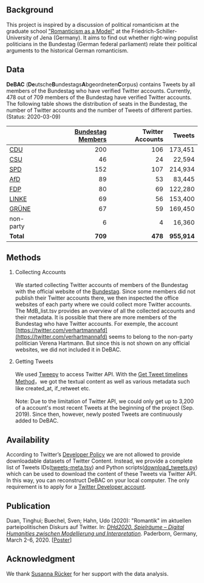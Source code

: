 ## Background
This project is inspired by a discussion of political romanticism at the graduate school ["Romanticism as a Model"](http://modellromantik.uni-jena.de/) at the Friedrich-Schiller-University of Jena (Germany). It aims to find out whether right-wing populist politicians in the Bundestag (German federal parliament) relate their political arguments to the historical German romanticism.

## Data
**DeBAC** (**De**utsche**B**undestags**A**bgeordneten**C**orpus) contains Tweets by all members of the Bundestag who have verified Twitter accounts. Currently, 478 out of 709 members of the Bundestag have verified Twitter accounts. The following table shows the distribution of seats in the Bundestag, the number of Twitter accounts and the number of Tweets of different parties.
<br/>(Status: 2020-03-09)

|   |[Bundestag Members](https://www.bundestag.de/abgeordnete)|Twitter Accounts|Tweets|
|---|---:|---:|---:|
|[CDU](https://www.cducsu.de/hier-stellt-die-cducsu-bundestagsfraktion-ihre-abgeordneten-vor)|200|106|173,451|
|[CSU](https://www.cducsu.de/hier-stellt-die-cducsu-bundestagsfraktion-ihre-abgeordneten-vor)|46|24|22,594|
|[SPD](https://www.spdfraktion.de/abgeordnete/alle)|152|107|214,934|
|[AfD](https://www.afdbundestag.de/abgeordnete/)|89|53|83,445|
|[FDP](https://www.fdpbt.de/fraktion/abgeordnete)|80|69|122,280|
|[LINKE](https://www.linksfraktion.de/fraktion/abgeordnete/)|69|56|153,400|
|[GRÜNE](https://www.gruene-bundestag.de/abgeordnete)|67|59|169,450|
|non-party|6|4|16,360|
|**Total**|**709**|**478**|**955,914**|

## Methods

1. Collecting Accounts
<br/><br/>We started collecting Twitter accounts of members of the Bundestag with the official website of the [Bundestag](https://www.bundestag.de/abgeordnete). Since some members did not publish their Twitter accounts there, we then inspected the office websites of each party where we could collect more Twitter accounts. The MdB_list.tsv provides an overview of all the collected accounts and their metadata. It is possible that there are more members of the Bundestag who have Twitter accounts. For exemple, the account [https://twitter.com/verhartmannafd](https://twitter.com/verhartmannafd) seems to belong to the non-party politician Verena Hartmann. But since this is not shown on any official websites, we did not included it in DeBAC.

2. Getting Tweets
<br/><br/>We used [Tweepy](https://www.tweepy.org/) to access Twitter API. With the [Get Tweet timelines Method](https://developer.twitter.com/en/docs/tweets/timelines/api-reference/get-statuses-user_timeline)，we got the textual content as well as various metadata such like created_at, if_retweet etc.
<br/><br/>Note: Due to the limitation of Twitter API, we could only get up to 3,200 of a account's most recent Tweets at the beginning of the project (Sep. 2019). Since then, however, newly posted Tweets are continuously added to DeBAC. 

## Availability

According to Twitter’s [Developer Policy](https://developer.twitter.com/en/developer-terms/agreement-and-policy) we are not allowed to provide downloadable datasets of Twitter Content. Instead, we provide a complete list of Tweets IDs([tweets-meta.tsv](tweets-meta.tsv)) and Python scripts([download_tweets.py](download_tweets.py)) which can be used to download the content of these Tweets via Twitter API. In this way, you can reconstruct DeBAC on your local computer. The only requirement is to apply for a [Twitter Developer account](https://developer.twitter.com/).

## Publication

Duan, Tinghui; Buechel, Sven; Hahn, Udo (2020): "Romantik" im aktuellen parteipolitischen Diskurs auf Twitter. In: [*DHd2020. Spielräume – Digital Humanities zwischen Modellierung und Interpretation*](https://dhd2020.de/). Paderborn, Germany, March 2-6, 2020. [[Poster](https://github.com/JULIELab/DeBAC/raw/master/DHd2020/Poster_dhd2020.pdf)]

## Acknowledgment

We thank [Susanna Rücker](https://github.com/susannaruecker) for her support with the data analysis.

